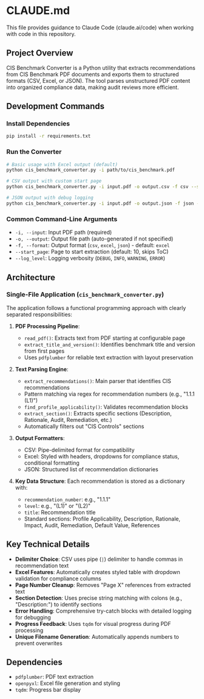# CLAUDE.md

This file provides guidance to Claude Code (claude.ai/code) when working with code in this repository.

## Project Overview

CIS Benchmark Converter is a Python utility that extracts recommendations from CIS Benchmark PDF documents and exports them to structured formats (CSV, Excel, or JSON). The tool parses unstructured PDF content into organized compliance data, making audit reviews more efficient.

## Development Commands

### Install Dependencies
```bash
pip install -r requirements.txt
```

### Run the Converter
```bash
# Basic usage with Excel output (default)
python cis_benchmark_converter.py -i path/to/cis_benchmark.pdf

# CSV output with custom start page
python cis_benchmark_converter.py -i input.pdf -o output.csv -f csv --start_page 15

# JSON output with debug logging
python cis_benchmark_converter.py -i input.pdf -o output.json -f json --log_level DEBUG
```

### Common Command-Line Arguments
- `-i, --input`: Input PDF path (required)
- `-o, --output`: Output file path (auto-generated if not specified)
- `-f, --format`: Output format (`csv`, `excel`, `json`) - default: `excel`
- `--start_page`: Page to start extraction (default: 10, skips ToC)
- `--log_level`: Logging verbosity (`DEBUG`, `INFO`, `WARNING`, `ERROR`)

## Architecture

### Single-File Application (`cis_benchmark_converter.py`)

The application follows a functional programming approach with clearly separated responsibilities:

1. **PDF Processing Pipeline**:
   - `read_pdf()`: Extracts text from PDF starting at configurable page
   - `extract_title_and_version()`: Identifies benchmark title and version from first pages
   - Uses `pdfplumber` for reliable text extraction with layout preservation

2. **Text Parsing Engine**:
   - `extract_recommendations()`: Main parser that identifies CIS recommendations
   - Pattern matching via regex for recommendation numbers (e.g., "1.1.1 (L1)")
   - `find_profile_applicability()`: Validates recommendation blocks
   - `extract_section()`: Extracts specific sections (Description, Rationale, Audit, Remediation, etc.)
   - Automatically filters out "CIS Controls" sections

3. **Output Formatters**:
   - CSV: Pipe-delimited format for compatibility
   - Excel: Styled with headers, dropdowns for compliance status, conditional formatting
   - JSON: Structured list of recommendation dictionaries

4. **Key Data Structure**:
   Each recommendation is stored as a dictionary with:
   - `recommendation_number`: e.g., "1.1.1"
   - `level`: e.g., "(L1)" or "(L2)"
   - `title`: Recommendation title
   - Standard sections: Profile Applicability, Description, Rationale, Impact, Audit, Remediation, Default Value, References

## Key Technical Details

- **Delimiter Choice**: CSV uses pipe (`|`) delimiter to handle commas in recommendation text
- **Excel Features**: Automatically creates styled table with dropdown validation for compliance columns
- **Page Number Cleanup**: Removes "Page X" references from extracted text
- **Section Detection**: Uses precise string matching with colons (e.g., "Description:") to identify sections
- **Error Handling**: Comprehensive try-catch blocks with detailed logging for debugging
- **Progress Feedback**: Uses `tqdm` for visual progress during PDF processing
- **Unique Filename Generation**: Automatically appends numbers to prevent overwrites

## Dependencies

- `pdfplumber`: PDF text extraction
- `openpyxl`: Excel file generation and styling  
- `tqdm`: Progress bar display